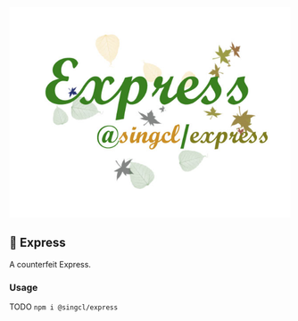 ![Express@singcl](./src/img/express.jpg)
## 🐠 Express
A counterfeit Express.

### Usage
TODO
`npm i @singcl/express`